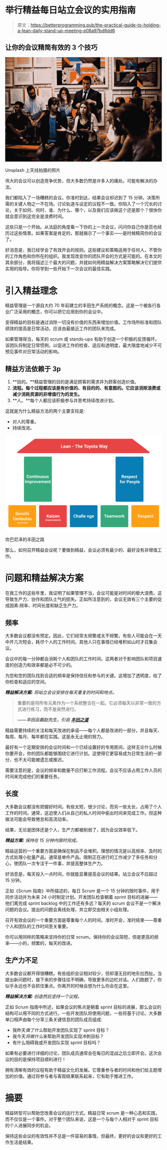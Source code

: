 # 举行精益每日站立会议的实用指南

> 原文：<https://betterprogramming.pub/the-practical-guide-to-holding-a-lean-daily-stand-up-meeting-e08a97bd8dd6>

## 让你的会议精简有效的 3 个技巧

![](img/924bb0025b16a380df86dd2a0d2ab192.png)

Unsplash 上天线拍摄的照片

伟大的会议可以创造竞争优势，但大多数仍然是许多人的痛处。可能有解决的办法。

我们都陷入了一场糟糕的会议。你准时到达，结果会议却迟到了 15 分钟。决策所需的关键人物之一不在场。讨论轨道与设定的议程不一致。你陷入了一个冗长的讨论，关于如何、何时、谁、为什么、哪个，以及我们应该做这个还是那个？很快你就会意识到这完全是浪费时间。

这些只是一个开始。从法庭的角度看一下你的上一次会议，问问你自己你是否也经历过这些情景。如果答案是肯定的，那就揭示了一个事实——是时候精简你的会议了。

好消息是，我已经学会了有效开会的规则。这些建议和策略适用于任何人，不管你的工作角色和你所在的组织。我发现改变你的团队开会的方式是可能的。在本文的其余部分，我将描述三个最大的问题，并就如何用精益解决方案策略解决它们提供实用的指导。你将学到一些开始下一次会议的最佳实践。

# 引入精益理念

精益管理是一个源自大约 70 年前建立的丰田生产系统的概念。这是一个被各行各业广泛采用的概念，你可以把它应用到你的会议中。

变得精益的目标是通过消除一切没有价值的东西来增加价值。工作场所标准和团队绩效的提高是日常活动，应该由最接近工作的团队来完成。

如果管理得当，每天的 scrum 或 stands-ups 有助于创造一个积极的反馈循环。该团队将制定日常惯例，以促进工作的检查、适应和透明度，最大限度地减少不可预见事件对日常活动的影响。

## **精益方法依赖于 3p**

1.  **目的。**精益管理的目的是满足顾客的需求并为顾客创造价值。
2.  **流程。每个过程都应该是有价值的、有目的的、有意图的。它应该消除浪费或减少消耗资源的非增值行为的发生。**
3.  **人。**每个人都应该积极参与并思考持续改进计划。

这就是为什么精益方法的两个主要支柱是:

*   对人的尊重。
*   持续改进。

![](img/f8cb00c4f179664d8f4d4afffb420813.png)

坎巴尼泽的丰田之路

那么，如何召开精益会议呢？要做到精益，会议必须有最少的、最好没有非增值工作。

# **问题和精益解决方案**

在我工作的这些年里，我证明了如果管理不当，会议可能是对时间的极大浪费。这导致生产力、协作和团队士气的损失。正如所注意到的，会议无效有三个主要的促成因素:频率、时间长度和缺乏生产力。

## **频率**

大多数会议都没有预定。因此，它们经常太频繁或太不频繁。有些人可能会在一天中开几次短会，耗尽个人的工作时间。其他人只在事情已经堆积如山时才召集会议。

会议中的每一分钟都会消耗个人和团队的工作时间。这两者对于影响团队和项目速度的创造力和效率都是必不可少的。

为您和您的团队找到合适的频率是保持信任和参与的关键。这增加了透明度，给了你检查和适应的空间。

***精益解决方案:*** *将站立会议安排在每天重复的时间和地点。*

> 重要的是将所有元素作为一个系统整合在一起。它必须每天以非常一致的方式进行练习，而不是突然进行。
> 
> ***——丰田总裁赵先生，引自*** [***丰田之道***](http://books.google.co.uk/books/about/The_Toyota_Way_Fieldbook.html?id=0R0fAQAAIAAJ&redir_esc=y)

精益需要持续的关注和每天改进的承诺——每个人都是改进的一部分，并且每天、每周、每月、每年都在实践。这是永无止境的努力。

最好有一个定期安排的会议时间和一个已经设置好的专用房间，这样无论什么时候你要开会，你的团队都能够围绕它进行计划。这使得它更容易成为日常生活的一部分，也不太可能被遗忘或推迟。

需要注意的是，会议的频率和数量不应打断工作流程。会议不应该占用工作人员的时间来完成他们的重要任务。

## **长度**

大多数会议都没有把握好时间。有些太短，很少讨论，而另一些太长，占用了个人工作的时间。通常，这迫使人们从自己的私人时间中偷出时间来完成工作。但这种做法可能会导致倦怠和高流动率。

结果，无论是团体还是个人，生产力都被削弱了，因为会议效率低下。

***精益方案:*** *保持在 15 分钟内限时完成。*

精益运营的一个重要方面是确保在制品不会堆积。理想的情况是以高频率、及时的方式处理小批量产品，通常是单件产品。限制正在进行的工作减少了多任务和分心，使团队一次专注于一件事，并提高整体生产力。

好消息是，每天投入一点时间，你就能显著提高会议的结果。站立会议不应超过 15 分钟。

正如《Scrum 指南》中所描述的，每日 Scrum 是一个 15 分钟的限时事件，用于同步活动并为未来 24 小时制定计划。开发团队检查朝着 sprint 目标的进展——他们离完成 sprint backlog 中的工作还有多远？每天的 scrum 会议不是一个解决问题的会议。提出的问题会离线处理，并立即交由相关小组处理。

召开有效会议的一个重要方面是尊重每个人的时间。准时开会，准时结束——尊重个人和团队的工作时间至关重要。

你可以用同样的策略来坚持你的日常 scrum。保持你的会议简短，但是更高的频率——小的，频繁的，每天的改进。

## **生产力不足**

大多数会议都开得很糟糕。有些组织会议相对较少，但却漫无目的地东拉西扯。当提出新问题时，接下来的步骤往往不明确，导致更多的边栏对话。人们跑题了，你似乎永远也不会抓住重点。你离开的时候会想为什么你会在这里。

***精益解决方案:*** *创造然后坚持一个议程。*

正如 Scrum 指南中所述，如果会议的焦点是朝着 sprint 目标的进展，那么会议的结构可以用不同的方式进行。一些开发团队将使用问题，一些将基于讨论。大多数单口相声由每个分享三条关键信息的团队成员组成:

*   我昨天*做了什么*帮助开发团队实现了 sprint 目标？
*   我今天*将做什么*来帮助开发团队实现冲刺目标？
*   有什么阻碍我或开发团队实现 sprint 目标吗？

如果有必要进行详细的讨论，团队成员通常会在每日的混战之后立即开会。这次会议的目的是保持项目顺利进行！

拥有清晰有效的议程有助于精益文化的发展。它尊重参与者的时间和他们给主题增加的价值。通过将参与者与客观结果联系起来，它有助于推进工作。

# 摘要

精益转型可以帮助您改善会议的运行方式。精益日常 scrum 是一种心态和实践，而不仅仅是一个事件。对于整个团队来说，这是一个与每个人相对于 sprint 目标的个人进展同步的机会。

保持这些会议的有效性并不总是一件容易的事情，但最终，更好的会议和更好的工作生活是结果。